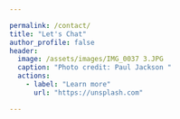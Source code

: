 ```yaml
---

permalink: /contact/
title: "Let's Chat"
author_profile: false
header:
  image: /assets/images/IMG_0037 3.JPG
  caption: "Photo credit: Paul Jackson " 
  actions:
    - label: "Learn more"
      url: "https://unsplash.com"

---
```




